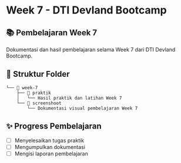 # Week 7 - DTI Devland Bootcamp

## 📚 Pembelajaran Week 7

Dokumentasi dan hasil pembelajaran selama Week 7 dari DTI Devland Bootcamp.

## 📂 Struktur Folder

```
└── 📂 week-7
    ├── 📂 praktik
    │   └── Hasil praktik dan latihan Week 7
    └── 📂 screenshoot
        └── Dokumentasi visual pembelajaran Week 7
```

## ✨ Progress Pembelajaran

- [ ] Menyelesaikan tugas praktik
- [ ] Mengumpulkan dokumentasi
- [ ] Mengisi laporan pembelajaran
